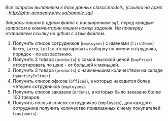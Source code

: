*Все запросы выполняем к базе данных classicmodels, (ссылка на дамп - http://php-academy.kiev.ua/sample.sql)*

*Запросы пишем в одном файле с расширением `sql`, перед каждым запросом в комментарии пишем номер задания. На проверку отправляем ссылку на github с этим файлом.*

1. Получить список сотрудников (`employees`) c именами (`firstName`) `Barry`, `Larry`, `Leslie` отсортировать выборку по имени сотрудника, порядок - по возрастанию.
2. Получить 3 товара (`products`) с самой высокой ценой (`buyPrice`) отсортировать по цене - от большей к меньшей.
3. Получить 3 товара (`products`) с наименьшим количеством на складе (`quantityInStock`).
4. Получить список офисов (`offices`), в которых находится более четырех сотрудников (`employees`).
5. Получить список заказаов (`orders`), в которых было заказано более 100 товаров.
6. Получить полный список сотрудников (`employees`), для каждого сотрудника получить количество привязанных к нему покупателей (`customers`). 